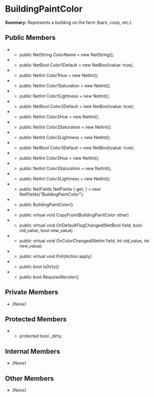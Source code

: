 # BuildingPaintColor

**Summary:** Represents a building on the farm (barn, coop, etc.).

## Public Members
- - public NetString ColorName = new NetString();
- - public NetBool Color1Default = new NetBool(value: true);
- - public NetInt Color1Hue = new NetInt();
- - public NetInt Color1Saturation = new NetInt();
- - public NetInt Color1Lightness = new NetInt();
- - public NetBool Color2Default = new NetBool(value: true);
- - public NetInt Color2Hue = new NetInt();
- - public NetInt Color2Saturation = new NetInt();
- - public NetInt Color2Lightness = new NetInt();
- - public NetBool Color3Default = new NetBool(value: true);
- - public NetInt Color3Hue = new NetInt();
- - public NetInt Color3Saturation = new NetInt();
- - public NetInt Color3Lightness = new NetInt();
- - public NetFields NetFields { get; } = new NetFields("BuildingPaintColor");
- - public BuildingPaintColor()
- - public virtual void CopyFrom(BuildingPaintColor other)
- - public virtual void OnDefaultFlagChanged(NetBool field, bool old_value, bool new_value)
- - public virtual void OnColorChanged(NetInt field, int old_value, int new_value)
- - public virtual void Poll(Action apply)
- - public bool IsDirty()
- - public bool RequiresRecolor()

## Private Members
- *(None)*

## Protected Members
- - protected bool _dirty;

## Internal Members
- *(None)*

## Other Members
- *(None)*
